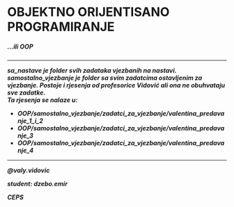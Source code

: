 <h1>OBJEKTNO ORIJENTISANO PROGRAMIRANJE</h1>
<h5>...ili OOP<h5>
<hr>

<p>
    sa_nastave je folder svih zadataka vjezbanih na nastavi.
    <br />
    samostalno_vjezbanje je folder sa svim zadatcima ostavljenim za vjezbanje.
    Postoje i rjesenja od profesorice Vidović ali ona ne obuhvataju sve zadatke.
    <br />
    Ta rjesenja se nalaze u:
    <ul> 
    <li>OOP/samostalno_vjezbanje/zadatci_za_vjezbanje/valentina_predavanje_1_i_2</li>
    <li>OOP/samostalno_vjezbanje/zadatci_za_vjezbanje/valentina_predavanje_3</li>
    <li>OOP/samostalno_vjezbanje/zadatci_za_vjezbanje/valentina_predavanje_4</li>
    </ul>
</p>
<hr>

<p>@valy.vidovic</p>
<p>student: dzebo.emir</p>
<p>CEPS</p>
